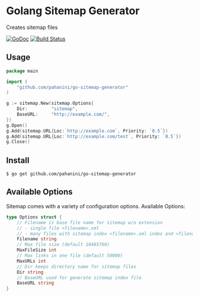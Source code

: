 # Golang Sitemap Generator

Creates sitemap files

[![GoDoc](https://godoc.org/github.com/pahanini/go-sitemap-generator.svg/stm?status.svg)](https://godoc.org/github.com/pahanini/go-sitemap-generator)
[![Build Status](https://travis-ci.org/pahanini/go-sitemap-generator.svg)](https://travis-ci.org/pahanini/go-sitemap-generator)

## Usage

```go
package main

import (
	"github.com/pahanini/go-sitemap-generator"
)

g := sitemap.New(sitemap.Options{
	Dir:         "sitemap",
	BaseURL:     "http://example.com/",
})
g.Open()
g.Add(sitemap.URL{Loc:`http://example.com`, Priority: `0.5`})
g.Add(sitemap.URL{Loc:`http://example.com/test`, Priority: `0.5`})
g.Close()
```

## Install

```console
$ go get github.com/pahanini/go-sitemap-generator
```

## Available Options

Sitemap comes with a variety of configuration options. Available Options:

```go
type Options struct {
	// Filename is base file name for sitemap w/o extension
	// - single file <filename>.xml
	// - many files with sitemap index <filename>.xml index and <filename>-<n>.xml files
	Filename string
	// Max file size (default 10485760)
	MaxFileSize int
	// Max links in one file (default 50000)
	MaxURLs int
	// Dir keeps directory name for sitemap files
	Dir string
	// BaseURL used for generate sitemap index file
	BaseURL string
}
```

